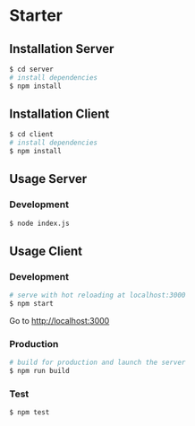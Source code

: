 # Starter

## Installation Server

``` bash
$ cd server                     
# install dependencies
$ npm install
```

## Installation Client

``` bash
$ cd client                     
# install dependencies
$ npm install
```

## Usage Server

### Development

``` bash
$ node index.js
```

## Usage Client

### Development

``` bash
# serve with hot reloading at localhost:3000
$ npm start
```

Go to [http://localhost:3000](http://localhost:3000)

### Production

``` bash
# build for production and launch the server
$ npm run build
```

### Test

``` bash
$ npm test
```
